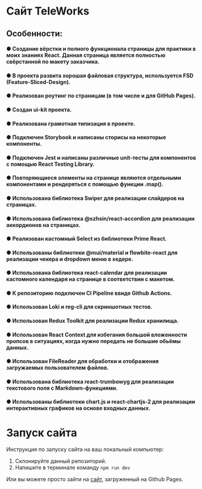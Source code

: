 # Сайт TeleWorks
## Особенности:
#### ● Создание вёрстки и полного функционала страницы для практики в моих знаниях React. Данная страница является полностью свёрстанной по макету заказчика. 
#### ● В проекта развита хорошая файловая структура, используется FSD (Feature-Sliced-Design).
#### ● Реализован роутинг по страницам (в том числе и для GitHub Pages).
#### ● Создан ui-kit проекта.
#### ● Реализована грамотная типизация в проекте.
#### ● Подключен Storybook и написаны сторисы на некоторые компоненты.
#### ● Подключен Jest и написаны различные unit-тесты для компонентов с помощью React Testing Library.
#### ● Повторяющиеся элементы на странице являются отдельными компонентами и рендеряться с помощью функции .map().
#### ● Использована библиотека Swiper для реализации слайдеров на страницах.
#### ● Использована библиотека @szhsin/react-accordion для реализации аккордионов на страницах.
#### ● Реализован кастомный Select из библиотеки Prime React.
#### ● Использованы библиотеки @mui/material и flowbite-react для реализации чекера и dropdown меню в хедере.
#### ● Использована библиотека react-calendar для реализации кастомного календаря на странице в соответствии с макетом.
#### ● К репозиторию подключен CI Pipeline ввиде Github Actions.
#### ● Использован Loki и reg-cli для скриншотных тестов.
#### ● Использован Redux Toolkit для реализации Redux хранилища.
#### ● Использован React Context для избегания большой вложенности пропсов в ситуациях, когда нужно передать не большие обьёмы данных.
#### ● Использован FileReader для обработки и отображения загружаемых пользователем файлов.
#### ● Использована библиотека react-trumbowyg для реализации текстового поля с Markdown-функциями.
#### ● Использованы библиотеки chart.js и react-chartjs-2 для реализации интерактивных графиков на основе входных данных.


# Запуск сайта
Инструкция по запуску сайта на ваш локальный компьютер:
   1. Склонируйте данный репозиторий.
   2. Напишите в терминале команду ```npm run dev```
   
Или вы можете просто зайти на [сайт](kriswis.github.io/TeleWorks/), загруженный на Github Pages.

